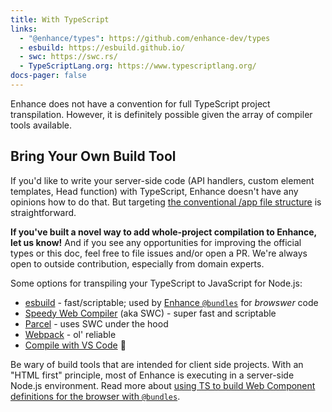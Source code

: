 ```yaml
---
title: With TypeScript
links:
  - "@enhance/types": https://github.com/enhance-dev/types
  - esbuild: https://esbuild.github.io/
  - swc: https://swc.rs/
  - TypeScriptLang.org: https://www.typescriptlang.org/
docs-pager: false
---
```


Enhance does not have a convention for full TypeScript project transpilation. However, it is definitely possible given the array of compiler tools available.

## Bring Your Own Build Tool

If you'd like to write your server-side code (API handlers, custom element templates, Head function) with TypeScript, Enhance doesn't have any opinions how to do that.
But targeting [the conventional /app file structure](/docs/learn/starter-project/structure) is straightforward.

<doc-callout level="tip" mark="📢">

**If you've built a novel way to add whole-project compilation to Enhance, let us know!**
And if you see any opportunities for improving the official types or this doc, feel free to file issues and/or open a PR.
We're always open to outside contribution, especially from domain experts.

</doc-callout>

Some options for transpiling your TypeScript to JavaScript for Node.js:

- [esbuild](https://esbuild.github.io/) - fast/scriptable; used by [Enhance `@bundles`](/docs/learn/practices/browser-modules) for *browswer* code
- [Speedy Web Compiler](https://swc.rs/) (aka SWC) - super fast and scriptable
- [Parcel](https://parceljs.org/languages/typescript/) - uses SWC under the hood
- [Webpack](https://webpack.js.org/guides/typescript/) - ol' reliable
- [Compile with VS Code](https://code.visualstudio.com/docs/typescript/typescript-compiling) 🤯

<doc-callout level="caution">

Be wary of build tools that are intended for client side projects. With an "HTML first" principle, most of Enhance is executing in a server-side Node.js environment.
Read more about [using TS to build Web Component definitions for the browser with `@bundles`](/docs/learn/practices/browser-modules#typescript-web-components).

</doc-callout>

<!--
### ...and Typechecking

The tools mentioned above do not usually perform typechecking out-of-the-box.
If you are using tool other than the official TypeScript compiler, `tsc`, to build your code, you'll likely want to use a linting/typechecking step.
`tsc --no-emit` is useful here.
-->
